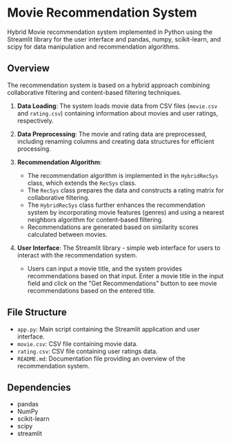 # Movie Recommendation System

Hybrid Movie recommendation system implemented in Python using the Streamlit library for the user interface and pandas, numpy, scikit-learn, and scipy for data manipulation and recommendation algorithms.

## Overview

The recommendation system is based on a hybrid approach combining collaborative filtering and content-based filtering techniques.

1. **Data Loading**: The system loads movie data from CSV files (`movie.csv` and `rating.csv`) containing information about movies and user ratings, respectively.

2. **Data Preprocessing**: The movie and rating data are preprocessed, including renaming columns and creating data structures for efficient processing.

3. **Recommendation Algorithm**:
   - The recommendation algorithm is implemented in the `HybridRecSys` class, which extends the `RecSys` class.
   - The `RecSys` class prepares the data and constructs a rating matrix for collaborative filtering.
   - The `HybridRecSys` class further enhances the recommendation system by incorporating movie features (genres) and using a nearest neighbors algorithm for content-based filtering.
   - Recommendations are generated based on similarity scores calculated between movies.

4. **User Interface**: The Streamlit library - simple web interface for users to interact with the recommendation system.
   - Users can input a movie title, and the system provides recommendations based on that input.
 Enter a movie title in the input field and click on the "Get Recommendations" button to see movie recommendations based on the entered title.

## File Structure

- `app.py`: Main script containing the Streamlit application and user interface.
- `movie.csv`: CSV file containing movie data.
- `rating.csv`: CSV file containing user ratings data.
- `README.md`: Documentation file providing an overview of the recommendation system.

## Dependencies

- pandas
- NumPy
- scikit-learn
- scipy
- streamlit

